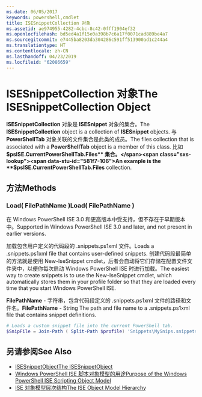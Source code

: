 ```yaml
---
ms.date: 06/05/2017
keywords: powershell,cmdlet
title: ISESnippetCollection 对象
ms.assetid: ae974955-4282-4cbc-8c42-0fff1904ef32
ms.openlocfilehash: bd5ed4a1f15e0a398b7c6a17f0071cad889be4a7
ms.sourcegitcommit: e7445ba8203da304286c591ff513900ad1c244a4
ms.translationtype: HT
ms.contentlocale: zh-CN
ms.lasthandoff: 04/23/2019
ms.locfileid: "62086659"
---
```

# <a name="the-isesnippetcollection-object"></a><span data-ttu-id="581f7-103">ISESnippetCollection 对象</span><span class="sxs-lookup"><span data-stu-id="581f7-103">The ISESnippetCollection Object</span></span>

<span data-ttu-id="581f7-104">**ISESnippetCollection** 对象是 **ISESnippet** 对象的集合。</span><span class="sxs-lookup"><span data-stu-id="581f7-104">The **ISESnippetCollection** object is a collection of **ISESnippet** objects.</span></span> <span data-ttu-id="581f7-105">与 **PowerShellTab** 对象关联的文件集合是此类的成员。</span><span class="sxs-lookup"><span data-stu-id="581f7-105">The files collection that is associated with a **PowerShellTab** object is a member of this class.</span></span> <span data-ttu-id="581f7-106">比如 **$psISE.CurrentPowerShellTab.Files** 集合。</span><span class="sxs-lookup"><span data-stu-id="581f7-106">An example is the **$psISE.CurrentPowerShellTab.Files** collection.</span></span>

## <a name="methods"></a><span data-ttu-id="581f7-107">方法</span><span class="sxs-lookup"><span data-stu-id="581f7-107">Methods</span></span>

### <a name="load-filepathname-"></a><span data-ttu-id="581f7-108">Load\( FilePathName \)</span><span class="sxs-lookup"><span data-stu-id="581f7-108">Load\( FilePathName \)</span></span>

<span data-ttu-id="581f7-109">在 Windows PowerShell ISE 3.0 和更高版本中受支持，但不存在于早期版本中。</span><span class="sxs-lookup"><span data-stu-id="581f7-109">Supported in Windows PowerShell ISE 3.0 and later, and not present in earlier versions.</span></span>

<span data-ttu-id="581f7-110">加载包含用户定义的代码段的 .snippets.ps1xml 文件。</span><span class="sxs-lookup"><span data-stu-id="581f7-110">Loads a .snippets.ps1xml file that contains user-defined snippets.</span></span> <span data-ttu-id="581f7-111">创建代码段最简单的方法就是使用 New-IseSnippet cmdlet，后者会自动将它们存储在配置文件文件夹中，以便你每次启动 Windows PowerShell ISE 时进行加载。</span><span class="sxs-lookup"><span data-stu-id="581f7-111">The easiest way to create snippets is to use the New-IseSnippet cmdlet, which automatically stores them in your profile folder so that they are loaded every time that you start Windows PowerShell ISE.</span></span>

<span data-ttu-id="581f7-112">**FilePathName** - 字符串，包含代码段定义的 .snippets.ps1xml 文件的路径和文件名。</span><span class="sxs-lookup"><span data-stu-id="581f7-112">**FilePathName** - String The path and file name to a .snippets.ps1xml file that contains snippet definitions.</span></span>

```powershell
# Loads a custom snippet file into the current PowerShell tab.
$SnipFile = Join-Path ( Split-Path $profile) 'Snippets\MySnips.snippets.ps1xml' $psISE.CurrentPowerShellTab.Snippets.Add($SnipPath)
```

## <a name="see-also"></a><span data-ttu-id="581f7-113">另请参阅</span><span class="sxs-lookup"><span data-stu-id="581f7-113">See Also</span></span>

- [<span data-ttu-id="581f7-114">ISESnippetObject</span><span class="sxs-lookup"><span data-stu-id="581f7-114">The ISESnippetObject</span></span>](The-ISESnippetObject.md)
- [<span data-ttu-id="581f7-115">Windows PowerShell ISE 脚本对象模型的用途</span><span class="sxs-lookup"><span data-stu-id="581f7-115">Purpose of the Windows PowerShell ISE Scripting Object Model</span></span>](Purpose-of-the-Windows-PowerShell-ISE-Scripting-Object-Model.md)
- [<span data-ttu-id="581f7-116">ISE 对象模型层次结构</span><span class="sxs-lookup"><span data-stu-id="581f7-116">The ISE Object Model Hierarchy</span></span>](The-ISE-Object-Model-Hierarchy.md)